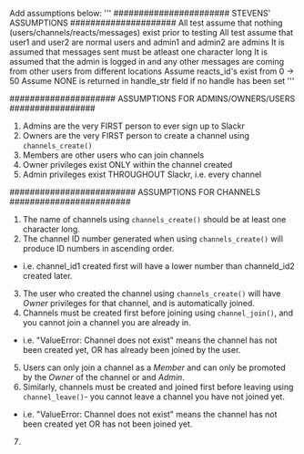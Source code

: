 Add assumptions below:
'''
####################### STEVENS' ASSUMPTIONS #####################
All test assume that nothing (users/channels/reacts/messages) exist prior to testing
All test assume that user1 and user2 are normal users and admin1 and admin2 are admins
It is assumed that messages sent must be atleast one character long
It is assumed that the admin is logged in and any other messages are coming from
other users from different locations
Assume reacts_id's exist from 0 -> 50
Assume NONE is returned in handle_str field if no handle has been set
'''


#####################   ASSUMPTIONS FOR ADMINS/OWNERS/USERS   #################  
1) Admins are the very FIRST person to ever sign up to Slackr  
2) Owners are the very FIRST person to create a channel using `channels_create()`  
3) Members are other users who can join channels  
4) Owner privileges exist ONLY within the channel created  
5) Admin privileges exist THROUGHOUT Slackr, i.e. every channel  



#########################  ASSUMPTIONS FOR CHANNELS   ########################  
1) The name of channels using `channels_create()` should be at least one character long.  
2) The channel ID number generated when using `channels_create()` will produce ID numbers in ascending order.  
  * i.e. channel_id1 created first will have a lower number than channeld_id2 created later.  
3) The user who created the channel using `channels_create()` will have *Owner* privileges for that channel, and is automatically joined.  
4) Channels must be created first before joining using `channel_join()`, and you cannot join a channel you are already in.  
  * i.e. "ValueError: Channel does not exist" means the channel has not been created yet, OR has already been joined by the user.  
5) Users can only join a channel as a *Member* and can only be promoted by the *Owner* of the channel or and *Admin*.  
6) Similarly, channels must be created and joined first before leaving using `channel_leave()`- you cannot leave a channel you have not joined yet.  
  * i.e. "ValueError: Channel does not exist" means the channel has not been created yet OR has not been joined yet.  
7)
